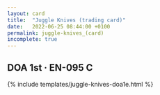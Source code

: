 ```yaml
---
layout: card
title:  "Juggle Knives (trading card)"
date:   2022-06-25 08:44:00 +0100
permalink: juggle-knives_(card)
incomplete: true
---
```


## DOA 1st &middot; EN-095 C

{% include templates/juggle-knives-doa1e.html %}
